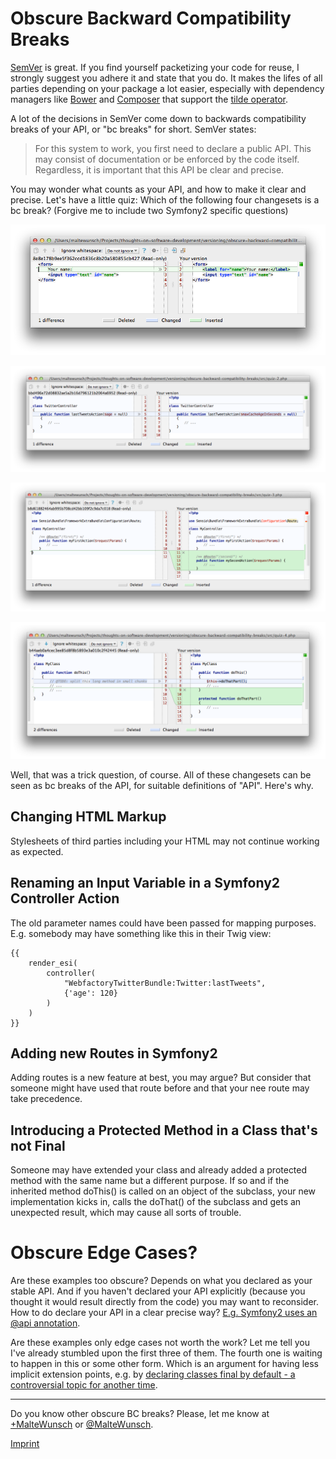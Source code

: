 Obscure Backward Compatibility Breaks
=====================================

[SemVer](http://semver.org/) is great. If you find yourself packetizing your code for reuse, I strongly suggest you
adhere it and state that you do. It makes the lifes of all parties depending on your package a lot easier, especially
with dependency managers like [Bower](http://bower.io/) and [Composer](https://getcomposer.org/) that support the
[tilde operator](https://getcomposer.org/doc/01-basic-usage.md#next-significant-release-tilde-operator-).

A lot of the decisions in SemVer come down to backwards compatibility breaks of your API, or "bc breaks" for short.
SemVer states:

> For this system to work, you first need to declare a public API. This may consist of documentation or be enforced by
> the code itself. Regardless, it is important that this API be clear and precise.

You may wonder what counts as your API, and how to make it clear and precise. Let's have a little quiz: Which of the
following four changesets is a bc break? (Forgive me to include two Symfony2 specific questions)

![changed HTML markup](src/quiz-1-diff.png)

![renamed input variable in a Symfony2 controller action](src/quiz-2-diff.png)

![added a new route in a Symfony2](src/quiz-3-diff.png)

![introduced a protected method in a class that's not final](src/quiz-4-diff.png)

Well, that was a trick question, of course. All of these changesets can be seen as bc breaks of the API, for suitable
definitions of "API". Here's why.


Changing HTML Markup
--------------------
Stylesheets of third parties including your HTML may not continue working as expected.


Renaming an Input Variable in a Symfony2 Controller Action
----------------------------------------------------------
The old parameter names could have been passed for mapping purposes. E.g. somebody may have something like this in their
Twig view:

```twig
{{
    render_esi(
        controller(
            "WebfactoryTwitterBundle:Twitter:lastTweets",
            {'age': 120}
        )
    )
}}
```


Adding new Routes in Symfony2
-----------------------------

Adding routes is a new feature at best, you may argue? But consider that someone might have used that route before and
that your nee route may take precedence.


Introducing a Protected Method in a Class that's not Final
----------------------------------------------------------

Someone may have extended your class and already added a protected method with the same name but a different purpose. If
so and if the inherited method doThis() is called on an object of the subclass, your new implementation kicks in, calls
the doThat() of the subclass and gets an unexpected result, which may cause all sorts of trouble.


Obscure Edge Cases?
===================

Are these examples too obscure? Depends on what you declared as your stable API. And if you haven't declared your API
explicitly (because you thought it would result directly from the code) you may want to reconsider. How to do declare
your API in a clear precise way? [E.g. Symfony2 uses an @api annotation](http://symfony.com/doc/current/book/stable_api.html).

Are these examples only edge cases not worth the work? Let me tell you I've already stumbled upon the first three of
them. The fourth one is waiting to happen in this or some other form. Which is an argument for having less implicit
extension points, e.g. by [declaring classes final by default - a controversial topic for another time](https://groups.google.com/forum/#!topic/dddinphp/r9kZ5eI6eiw).


---

Do you know other obscure BC breaks? Please, let me know at [+MalteWunsch](https://plus.google.com/+MalteWunsch/) or
[@MalteWunsch](https://twitter.com/MalteWunsch).

[Imprint](../../imprint.md)
